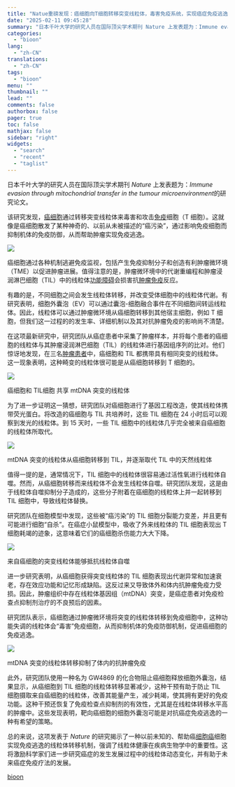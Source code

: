 ```yaml
---
title: "Natue重磅发现：癌细胞向T细胞转移突变线粒体，毒害免疫系统，实现癌症免疫逃逸"
date: "2025-02-11 09:45:28"
summary: "日本千叶大学的研究人员在国际顶尖学术期刊 Nature 上发表题为：Immune evasion t..."
categories:
  - "bioon"
lang:
  - "zh-CN"
translations:
  - "zh-CN"
tags:
  - "bioon"
menu: ""
thumbnail: ""
lead: ""
comments: false
authorbox: false
pager: true
toc: false
mathjax: false
sidebar: "right"
widgets:
  - "search"
  - "recent"
  - "taglist"
---
```


日本千叶大学的研究人员在国际顶尖学术期刊 *Nature* 上发表题为：*Immune evasion through mitochondrial transfer in the tumour microenvironment*的研究论文。

该研究发现，[癌细胞](https://www.medsci.cn/topic/show?id=3efee1519b2)通过转移突变线粒体来毒害和攻击[免疫](https://www.medsci.cn/guideline/search?keyword=%E5%85%8D%E7%96%AB)细胞（T 细胞）。这就像是癌细胞散发了某种神奇的、以前从未被描述的“癌污染”，通过影响免疫细胞而抑制机体的免疫防御，从而帮助肿瘤实现免疫逃逸。

![](https://msimg.bioon.com/bioon-com/20241101/e57301cd756848d280e9b8afe4455bec-fHmqFXxsFykc.jpg)

癌细胞通过各种机制逃避免疫监视，包括产生免疫抑制分子和创造有利肿瘤微环境（TME）以促进肿瘤进展。值得注意的是，肿瘤微环境中的代谢重编程和肿瘤浸润淋巴细胞（TIL）中的线粒体[功能障碍](https://www.medsci.cn/topic/show?id=09d33294eb8)会损害抗[肿瘤免疫](https://www.medsci.cn/search?q=%E8%82%BF%E7%98%A4%E5%85%8D%E7%96%AB)反应。

有趣的是，不同细胞之间会发生线粒体转移，并改变受体细胞中的线粒体代谢。有研究表明，细胞外囊泡（EV）可以通过囊泡-细胞融合事件在不同细胞间转运线粒体。因此，线粒体可以通过肿瘤微环境从癌细胞转移到其他宿主细胞，例如 T 细胞，但我们这一过程的的发生率、详细机制以及其对抗肿瘤免疫的影响尚不清楚。

在这项最新研究中，研究团队从癌症患者中采集了肿瘤样本，并将每个患者的癌细胞的线粒体与其肿瘤浸润淋巴细胞（TIL）的线粒体进行基因组序列的比对。他们惊讶地发现，在三名[肿瘤患者](https://www.medsci.cn/topic/show?id=4ce783062c7)中，癌细胞和 TIL 都携带具有相同突变的线粒体。这一现象表明，这种畸变的线粒体很可能是从癌细胞转移到 T 细胞的。

![](https://msimg.bioon.com/bioon-com/20241101/2bbd2839cda0486b8638da111eab3582-8Ckt7h5X6TKP.jpg)

癌细胞和 TIL细胞 共享 mtDNA 突变的线粒体

为了进一步证明这一猜想，研究团队对癌细胞进行了基因工程改造，使其线粒体携带荧光蛋白。将改造的癌细胞与 TIL 共培养时，这些 TIL 细胞在 24 小时后可以观察到发光的线粒体。到 15 天时，一些 TIL 细胞中的线粒体几乎完全被来自癌细胞的线粒体所取代。

![](https://msimg.bioon.com/bioon-com/20241101/8d2d0f4eaafa44c1b64257ec77ef1292-AoTcqeSMchEs.jpg)

mtDNA 突变的线粒体从癌细胞转移到 TIL，并逐渐取代 TIL 中的天然线粒体

值得一提的是，通常情况下，TIL 细胞中的线粒体很容易通过活性氧进行线粒体自噬。然而，从癌细胞转移而来线粒体不会发生线粒体自噬。研究团队发现，这是由于线粒体自噬抑制分子造成的，这些分子附着在癌细胞的线粒体上并一起转移到 TIL 细胞中，导致线粒体替换。

研究团队在细胞模型中发现，这些被“癌污染”的 TIL 细胞分裂能力变差，并且更有可能进行细胞“自杀”。在癌症小鼠模型中，吸收了外来线粒体的 TIL 细胞表现出 T 细胞耗竭的迹象，这意味着它们的癌细胞杀伤能力大大下降。

![](https://msimg.bioon.com/bioon-com/20241101/b5c23ebdfeb542cab0b54ac4f06d95df-CaUyJcejTF1q.jpg)

来自癌细胞的突变线粒体能够抵抗线粒体自噬

进一步研究表明，从癌细胞获得突变线粒体的 TIL 细胞表现出代谢异常和加速衰老，存在效应功能和记忆形成缺陷。这反过来又导致体外和体内抗肿瘤免疫力受损。因此，肿瘤组织中存在线粒体基因组（mtDNA）突变，是癌症患者对免疫检查点抑制剂治疗的不良预后的因素。

研究团队表示，癌细胞通过肿瘤微环境将突变的线粒体转移到免疫细胞中，这种功能失调的线粒体会“毒害”免疫细胞，从而抑制机体的免疫防御机制，促进癌细胞的免疫逃逸。

![](https://msimg.bioon.com/bioon-com/20241101/97958f135a6045c09eeb71b5a9e40311-2pBWYYtOF0DQ.jpg)

mtDNA 突变的线粒体转移抑制了体内的抗肿瘤免疫

此外，研究团队使用一种名为 GW4869 的化合物阻止癌细胞释放细胞外囊泡，结果显示，从癌细胞到 TIL 细胞的线粒体转移显著减少，这种干预有助于防止 TIL 细胞摄取来自癌细胞的线粒体，改善其能量产生，减少耗竭，使其拥有更好的免疫功能。这种干预还恢复了免疫检查点抑制剂的有效性，尤其是在线粒体转移水平高的肿瘤中。这些发现表明，靶向癌细胞的细胞外囊泡可能是对抗癌症免疫逃逸的一种有希望的策略。

总的来说，这项发表于 *Nature* 的研究揭示了一种以前未知的、帮助癌[细胞癌](https://www.medsci.cn/topic/show?id=3b90e79787f)细胞实现免疫逃逸的线粒体转移机制，强调了线粒体健康在疾病生物学中的重要性。这将激励科学家们进一步研究癌症的发生发展过程中的线粒体动态变化，并有助于未来癌症免疫疗法的发展。

[bioon](http://news.bioon.com/article/f9cf862e379c.html)
